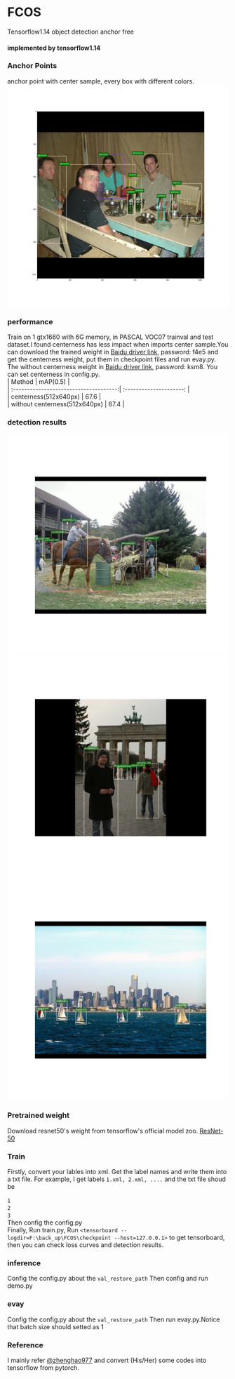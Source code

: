 # FCOS
Tensorflow1.14  object detection  anchor free

####  implemented by tensorflow1.14  

### Anchor Points  
anchor point with center sample, every box with different colors.  
![](assets1/000050.jpg)  
### performance 
Train on 1 gtx1660 with 6G memory, in PASCAL VOC07 trainval and test dataset.I found centerness has less impact when imports center sample.You can download the trained weight in [Baidu driver link](https://pan.baidu.com/s/1aKO__bFwIL3-oip5y_Fr2g ), password: f4e5 and get the centerness weight, put them in checkpoint files and run evay.py. The without centerness weight in [Baidu driver link](https://pan.baidu.com/s/1YX0QhMEL2oyf42QuSwA4-g ), password: ksm8. You can set centerness in config.py.  
|       Method                           |     mAP(0.5)            |  
| :-------------------------------------:| :---------------------: |  
|     centerness(512x640px)              |      67.6               |  
|     without centerness(512x640px)      |      67.4               |  

### detection results  
![](assets1/000166.jpg)  
![](assets1/000191.jpg)  
![](assets1/008998.jpg)  
### Pretrained weight  
Download resnet50's weight from tensorflow's official model zoo.
[ResNet-50](http://download.tensorflow.org/models/resnet_v1_50_2016_08_28.tar.gz )  

### Train  
Firstly, convert your lables into xml. Get the label names and write them into a txt file. For example, I get labels `1.xml, 2.xml, ....` and the txt file shoud be  

`1`   
`2`   
`3`  
Then config the config.py  
Finally, Run train.py, Run `<tensorboard --logdir=F:\back_up\FCOS\checkpoint --host=127.0.0.1>` to get tensorboard, then you can check loss curves and detection results.  

### inference  
Config the config.py about the `val_restore_path` Then config and run demo.py  

### evay  
Config the config.py about the  `val_restore_path` Then  run evay.py.Notice that batch size should setted as 1  

### Reference  
I mainly refer [@zhenghao977](https://github.com/zhenghao977/FCOS-PyTorch-37.2AP) and convert (His/Her) some codes into tensorflow from pytorch.
